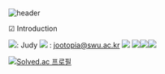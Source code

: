 ###                                                                                                            
![header](https://capsule-render.vercel.app/api?type=wave&color=F01F7A&height=150&section=header&text=Wellcome%20to%20jootopia&fontSize=50)




☑ Introduction


<img src="https://img.shields.io/badge/nickname-999999?style=flat-square&logo=amazoniam&logoColor=black"/>: Judy
<img src="https://img.shields.io/badge/mail-999999?style=flat-square&logo=maildotcom&logoColor=black"/> : jootopia@swu.ac.kr
<img src="https://img.shields.io/badge/blog-999999?style=flat-square&logo=blogger&logoColor=black"/>
<img src="https://img.shields.io/badge/c-999999?style=flat-square&logo=c&logoColor=black"/><img src="https://img.shields.io/badge/python-999999?style=flat-square&logo=python&logoColor=white"/><img src="https://img.shields.io/badge/python-999999?style=flat-square&logo=Linux&logoColor=white"/>








[![Solved.ac 프로필](http://mazassumnida.wtf/api/v2/generate_badge?boj=jootopia0808)](https://solved.ac/jootopia)



<!--
**Jo0dY/Jo0dy** is a ✨ _special_ ✨ repository because its `README.md` (this file) appears on your GitHub profile.

Here are some ideas to get you started:

- 🌱 I’m currently learning ...
- 😄 Pronouns: ...



